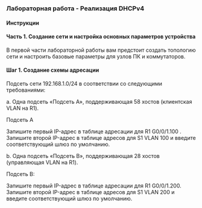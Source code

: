 ### Лабораторная работа - Реализация DHCPv4

#### Инструкции

#### Часть 1. Создание сети и настройка основных параметров устройства

В первой части лабораторной работы вам предстоит создать топологию сети и настроить базовые параметры для узлов ПК и коммутаторов.

#### Шаг 1. Создание схемы адресации

Подсеть сети 192.168.1.0/24 в соответствии со следующими требованиями:

a. Одна подсеть «Подсеть A», поддерживающая 58 хостов (клиентская VLAN на R1).

Подсеть A

Запишите первый IP-адрес в таблице адресации для R1 G0/0/1.100 . Запишите второй IP-адрес в таблице адресов для S1 VLAN 100 и введите соответствующий шлюз по умолчанию.

b. Одна подсеть «Подсеть B», поддерживающая 28 хостов (управляющая VLAN на R1).

Подсеть B:

Запишите первый IP-адрес в таблице адресации для R1 G0/0/1.200. Запишите второй IP-адрес в таблице адресов для S1 VLAN 200 и введите соответствующий шлюз по умолчанию.
